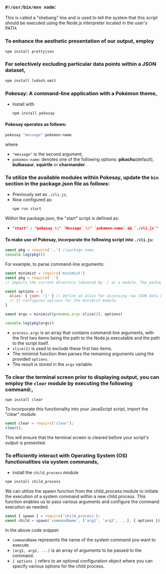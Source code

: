 ### **`#!/usr/bin/env node`**: 
This is called a "shebang" line and is used to tell the system that this script should be executed using the Node.js interpreter located in the user's PATH. 

### To enhance the aesthetic presentation of our output, employ
```sh
npm install prettyjson
```

### For selectively excluding particular data points within a JSON dataset,
```sh
npm install lodash.omit
```

### Pokesay: A command-line application with a Pokémon theme,
- Install with
  ```sh
  npm install pokesay
  ```

#### Pokesay operates as follows:
```bash
pokesay "message" pokemon-name
```

where 
- `"message"` is the second argument,
- `pokemon-name`: denotes one of the following options:  **pikachu**(default), **bulbasaur**, **squirtle** or **charmander**.

### To utilize the available modules within Pokesay, update the `bin` section in the package.json file as follows:
- Previously set as `./cli.js`,
- Now configured as:
  ```sh
  npm run start
  ``` 
Within the package.json, the "start" script is defined as:
- ```json
  "start" : "pokesay \\" `Message` \\" `pokemon-name` && `./cli.js`"
  ```

#### To make use of Pokesay, incorporate the following script into `./cli.js`:
```js
const pkg = require('..') //package name
console.log(pkg())
```

For example, to parse command-line arguments:
```js
const minimist = require('minimist')
const pkg = require('.')
// imports the current directory (denoted by .) as a module. The package.json file of the current project is being imported. The pkg variable now contains the data from the project's package.json.

const options = {
  alias: { json: 'j' } // Define an alias for accessing raw JSON data using the -j flag, e.g., `npx package_name -j`
  // It configures options for the minimist module.
}

const argv = minimist(process.argv.slice(2), options)

console.log(pkg(argv))
```

- `process.argv` is an array that contains command-line arguments, with the first two items being the path to the Node.js executable and the path to the script itself.
- `slice(2)` is used to exclude these first two items. 
- The minimist function then parses the remaining arguments using the provided `options`.
- The result is stored in the `argv` variable.


### To clear the terminal screen prior to displaying output, you can employ the `clear` module by executing the following command:,
```
npm install clear
```

To incorporate this functionality into your JavaScript script, import the "clear" module
```js
const clear = require('clear');
clear();
```
This will ensure that the terminal screen is cleared before your script's output is presented.

### To efficiently interact with Operating System (OS) functionalities via system commands, 

- install the `child_process` module
```sh
npm install child_process
```
We can utilize the spawn function from the child_process module to initiate the execution of a system command within a new child process. This function enables us to pass various arguments and configure the command execution as needed. 

```js
const { spawn } = require('child_process');
const child = spawn('commandName', ['arg1', 'arg2', ...], { options });
```
In the above code snippet:

- `commandName` represents the name of the system command you want to execute.
- `[arg1, arg2, ...]` is an array of arguments to be passed to the command.
- `{ options }` refers to an optional configuration object where you can specify various options for the child process.
